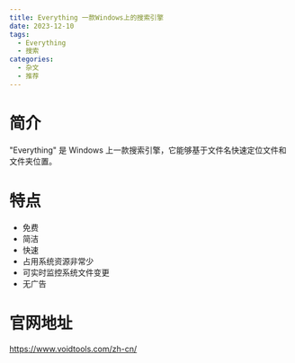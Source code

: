 ```yaml
---
title: Everything 一款Windows上的搜索引擎
date: 2023-12-10
tags:
  - Everything
  - 搜索
categories:
  - 杂文
  - 推荐
---
```


# 简介

"Everything" 是 Windows 上一款搜索引擎，它能够基于文件名快速定位文件和文件夹位置。

# 特点

- 免费
- 简洁
- 快速
- 占用系统资源非常少
- 可实时监控系统文件变更
- 无广告

# 官网地址

https://www.voidtools.com/zh-cn/
